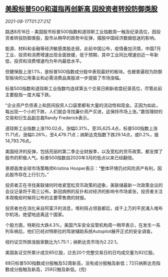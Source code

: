 <!--1629163862000-->
[美股标普500和道指再创新高 因投资者转投防御类股](https://cn.reuters.com/article/usa-stock-0816-mon-idCNKBS2FI02R)
------

<div><i>2021-08-17T01:27:21Z</i></div><p>路透8月16日 - 美国股市标普500指数和道琼斯工业指数周一触及纪录高位，因投资者转投防御类股，股市从稍早的跌势中反弹，摆脱中国经济数据低迷的影响。</p><p>能源、材料和金融等经济敏感类股走弱，此前中国公布，疫情叠加汛情，中国7月工业、投资和消费增速出现全面放缓，低于预期，其中工业同比增速创近一年新低，投资和消费增速均为年内最低水平。</p><p>但健保股上涨1.1%，是标普500指数成分股中表现最好的板块。也被普遍视为防御型板块的公用事业和必需消费品类股进一步提振了市场涨幅。</p><p>标普500指数和道琼斯工业指数均连续第五个交易日刷新收盘纪录高位，尽管此前主要股指一度大幅下跌。</p><p>“企业资产负债表上和民间投资人口袋里都有大量的流动性和现金。正因为如此，每出现一个小的下跌，人们就会寻找廉价资产买进，这保持市场上涨。”嘉信理财的交易和衍生品副总裁Randy Frederick表示。</p><p>道琼斯工业指数上涨110.02点，涨幅0.31%，至35,625.4点，标普500指数上涨11.71点，涨幅0.26%，至4,479.71点；纳斯达克指数下跌29.14点，或0.2%，报14,793.76点。</p><p>美国经济的反弹，包括亮丽的第二季企业财报季，以及宽松的货币政策，都支撑了股市的积极人气。标普500指数自2020年3月的低点以来已经翻倍。</p><p>景顺首席全球市场策略师Kristina Hooper表示：“整体环境仍对风险资产有利，因此股市存在上行引力。”</p><p>投资者正在寻找美联储何时收紧宽松货币政策的迹象，美联储最新一次政策会议的会议记录将于周三公布。新冠病例的反扑和对经济的影响令市场紧张，投资者关注本周晚些时候将公布的主要零售商的财报。</p><p>投资者也在消化来自阿富汗的消息，塔利班占领首都后，成千上万的平民涌入喀布尔机场，绝望地逃离这个国家。</p><p>个股方面，特斯拉大跌4.3%，美国汽车安全监管机构周一稍早表示，在发生一系列车祸后，他们已经对特斯拉的驾驶辅助系统Autopilot展开正式的安全调查。</p><p>纽约证交所跌涨股家数比为1.75:1；纳斯达克市场为2.22:1。</p><p>美国各证交所累计成交85亿股，过去20个完整交易日的日均成交量为92亿股。</p><p>68只标普500指数成分股触及52周新高，没有成分股触及新低；72只纳斯达克指数成分股触及新高，259只触及新低。(完)</p>
